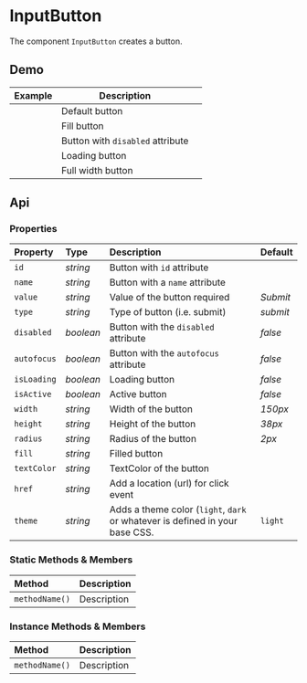 # InputButton

The component `InputButton` creates a button.

## Demo

<table class="example">
  <thead>
    <tr>
      <th>Example</th>
      <th>Description</th>
      <th></th>
    </tr>
  </thead>
  <tbody>
    <tr>
      <td><input-button></input-button></td>
      <td>Default button</td>
      <td>
        <icon-container src="./sprite.svg#code"></icon-container>
      </td>
    </tr>
    <tr>
      <td><input-button fill="var(--accent)" text-color="white"></input-button></td>
      <td>Fill button</td>
      <td>
        <icon-container src="./sprite.svg#code"></icon-container>
      </td>
    </tr>
    <tr>
      <td><input-button disabled="true"></input-button></td>
      <td>Button with <code>disabled</code> attribute</td>
      <td>
        <icon-container src="./sprite.svg#code"></icon-container>
      </td>
    </tr>
    <tr>
      <td><input-button value="Click me"></input-button></td>
      <td>Loading button</td>
      <td>
        <icon-container src="./sprite.svg#code"></icon-container>
      </td>
    </tr>
    <tr>
      <td><input-button width="100%"></input-button></td>
      <td>Full width button</td>
      <td>
        <icon-container src="./sprite.svg#code"></icon-container>
      </td>
    </tr>
  </tbody>
</table>

## Api

### Properties

| Property | Type | Description | Default |
| :--- | :--- | :--- | :--- |
| `id` | *string* | Button with `id` attribute | |
| `name` | *string* | Button with a `name` attribute | |
| `value` | *string* | Value of the button <span class="req">required</span> | *Submit* |
| `type` | *string* | Type of button (i.e. submit) | *submit* |
| `disabled` | *boolean* | Button with the `disabled` attribute | *false* |
| `autofocus` | *boolean* | Button with the `autofocus` attribute | *false* |
| `isLoading` | *boolean* | Loading button | *false* |
| `isActive` | *boolean* | Active button | *false* |
| `width` | *string* | Width of the button | *150px* |
| `height` | *string* | Height of the button | *38px* |
| `radius` | *string* | Radius of the button | *2px* |
| `fill` | *string* | Filled button |  |
| `textColor` | *string* | TextColor of the button |  |
| `href` | *string* | Add a location (url) for click event | |
| `theme` | *string* | Adds a theme color (`light`, `dark` or whatever is defined in your base CSS. | `light` |

### Static Methods & Members

| Method | Description |
| :--- | :--- |
| `methodName()` | Description |

### Instance Methods & Members

| Method | Description |
| :--- | :--- |
| `methodName()` | Description |
